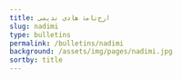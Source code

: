 ```yaml
---
title: ارج‌‌نامۀ هادی ندیمی
slug: nadimi
type: bulletins
permalink: /bulletins/nadimi
background: /assets/img/pages/nadimi.jpg
sortby: title
---
```

